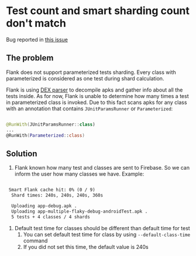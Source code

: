 # Test count and smart sharding count don't match

Bug reported in [this issue](https://github.com/Flank/flank/issues/986)

## The problem

Flank does not support parameterized tests sharding. Every class with parameterized is considered as one test during shard calculation.

Flank is using [DEX parser](https://github.com/linkedin/dex-test-parser) to decompile apks and gather info about all the tests inside. As for now, Flank is unable to determine how many times a test in parameterized class is invoked. Due to this fact scans apks for any class with an annotation that contains `JUnitParamsRunner` or `Parameterized`:

```kotlin

@RunWith(JUnitParamsRunner::class)
...
@RunWith(Parameterized::class)

```

## Solution

1. Flank known how many test and classes are sent to Firebase. So we can inform the user how many classes we have. Example:

```txt

 Smart Flank cache hit: 0% (0 / 9)
  Shard times: 240s, 240s, 240s, 360s

  Uploading app-debug.apk .
  Uploading app-multiple-flaky-debug-androidTest.apk .
  5 tests + 4 classes / 4 shards

```

1. Default test time for classes should be different than default time for test
   1. You can set default test time for class by using ```--default-class-time``` command
   2. If you did not set this time, the default value is 240s

